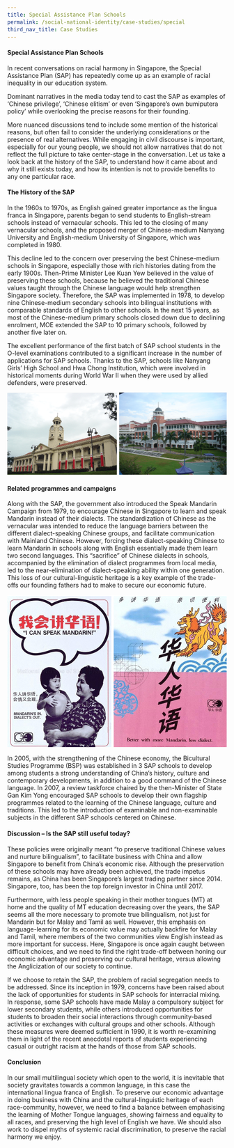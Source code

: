 ```yaml
---
title: Special Assistance Plan Schools
permalink: /social-national-identity/case-studies/special
third_nav_title: Case Studies
---
```

#### Special Assistance Plan Schools

In recent conversations on racial harmony in Singapore, the Special Assistance Plan (SAP) has repeatedly come up as an example of racial inequality in our education system.

Dominant narratives in the media today tend to cast the SAP as examples of ‘Chinese privilege’, ‘Chinese elitism’ or even ‘Singapore’s own bumiputera policy’ while overlooking the precise reasons for their founding.

More nuanced discussions tend to include some mention of the historical reasons, but often fail to consider the underlying considerations or the presence of real alternatives. While engaging in civil discourse is important, especially for our young people, we should not allow narratives that do not reflect the full picture to take center-stage in the conversation. Let us take a look back at the history of the SAP, to understand how it came about and why it still exists today, and how its intention is not to provide benefits to any one particular race.

#### The History of the SAP

In the 1960s to 1970s, as English gained greater importance as the lingua franca in Singapore, parents began to send students to English-stream schools instead of vernacular schools. This led to the closing of many vernacular schools, and the proposed merger of Chinese-medium Nanyang University and English-medium University of Singapore, which was completed in 1980.

This decline led to the concern over preserving the best Chinese-medium schools in Singapore, especially those with rich histories dating from the early 1900s. Then-Prime Minister Lee Kuan Yew believed in the value of preserving these schools, because he believed the traditional Chinese values taught through the Chinese language would help strengthen Singapore society. Therefore, the SAP was implemented in 1978, to develop nine Chinese-medium secondary schools into bilingual institutions with comparable standards of English to other schools. In the next 15 years, as most of the Chinese-medium primary schools closed down due to declining enrolment, MOE extended the SAP to 10 primary schools, followed by another five later on.

The excellent performance of the first batch of SAP school students in the O-level examinations contributed to a significant increase in the number of applications for SAP schools. Thanks to the SAP, schools like Nanyang Girls’ High School and Hwa Chong Institution, which were involved in historical moments during World War II when they were used by allied defenders, were preserved.

![Alt text for image on Isomer site](/images/society/case-studies/social-images-21.png)

#### Related programmes and campaigns

Along with the SAP, the government also introduced the Speak Mandarin Campaign from 1979, to encourage Chinese in Singapore to learn and speak Mandarin instead of their dialects. The standardization of Chinese as the vernacular was intended to reduce the language barriers between the different dialect-speaking Chinese groups, and facilitate communication with Mainland Chinese. However, forcing these dialect-speaking Chinese to learn Mandarin in schools along with English essentially made them learn two second languages. This “sacrifice” of Chinese dialects in schools, accompanied by the elimination of dialect programmes from local media, led to the near-elimination of dialect-speaking ability within one generation. This loss of our cultural-linguistic heritage is a key example of the trade-offs our founding fathers had to make to secure our economic future.

![Alt text for image on Isomer site](/images/society/case-studies/speakmand.jpg)

In 2005, with the strengthening of the Chinese economy, the Bicultural Studies Programme (BSP) was established in 3 SAP schools to develop among students a strong understanding of China’s history, culture and contemporary developments, in addition to a good command of the Chinese language. In 2007, a review taskforce chaired by the then-Minister of State Gan Kim Yong encouraged SAP schools to develop their own flagship programmes related to the learning of the Chinese language, culture and traditions. This led to the introduction of examinable and non-examinable subjects in the different SAP schools centered on Chinese.

#### Discussion – Is the SAP still useful today?

These policies were originally meant “to preserve traditional Chinese values and nurture bilingualism”, to facilitate business with China and allow Singapore to benefit from China’s economic rise. Although the preservation of these schools may have already been achieved, the trade impetus remains, as China has been Singapore’s largest trading partner since 2014. Singapore, too, has been the top foreign investor in China until 2017. 

Furthermore, with less people speaking in their mother tongues (MT) at home and the quality of MT education decreasing over the years, the SAP seems all the more necessary to promote true bilingualism, not just for Mandarin but for Malay and Tamil as well. However, this emphasis on language-learning for its economic value may actually backfire for Malay and Tamil, where members of the two communities view English instead as more important for success. Here, Singapore is once again caught between difficult choices, and we need to find the right trade-off between honing our economic advantage and preserving our cultural heritage, versus allowing the Anglicization of our society to continue.

If we choose to retain the SAP, the problem of racial segregation needs to be addressed. Since its inception in 1979, concerns have been raised about the lack of opportunities for students in SAP schools for interracial mixing. In response, some SAP schools have made Malay a compulsory subject for lower secondary students, while others introduced opportunities for students to broaden their social interactions through community-based activities or exchanges with cultural groups and other schools. Although these measures were deemed sufficient in 1990, it is worth re-examining them in light of the recent anecdotal reports of students experiencing casual or outright racism at the hands of those from SAP schools.

#### Conclusion

In our small multilingual society which open to the world, it is inevitable that society gravitates towards a common language, in this case the international lingua franca of English. To preserve our economic advantage in doing business with China and the cultural-linguistic heritage of each race-community, however, we need to find a balance between emphasising the learning of Mother Tongue languages, showing fairness and equality to all races, and preserving the high level of English we have. We should also work to dispel myths of systemic racial discrimination, to preserve the racial harmony we enjoy.